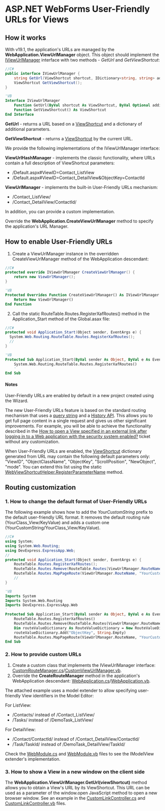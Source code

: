 ﻿# ASP.NET WebForms User-Friendly URLs for Views

## How it works

With v19.1, the application's URLs are managed by the **WebApplication.ViewUrlManager** object. This object should implement the [IViewUrlManager](https://docs.devexpress.com/eXpressAppFramework/DevExpress.ExpressApp.Web.IViewUrlManager) interface with two methods - *GetUrl* and *GetViewShortcut*:

```csharp
//C#
public interface IViewUrlManager {
    string GetUrl(ViewShortcut shortcut, IDictionary<string, string> additionalParams = null);
    ViewShortcut GetViewShortcut();
}
```
```vb
'VB
Interface IViewUrlManager
    Function GetUrl(ByVal shortcut As ViewShortcut, ByVal Optional additionalParams As IDictionary(Of String, String) = Nothing) As String
    Function GetViewShortcut() As ViewShortcut
End Interface
```
**GetUrl** - returns a URL based on a [ViewShortcut](https://docs.devexpress.com/eXpressAppFramework/DevExpress.ExpressApp.ViewShortcut) and a dictionary of additional parameters.

**GetViewShortcut** - returns a [ViewShortcut](https://docs.devexpress.com/eXpressAppFramework/DevExpress.ExpressApp.ViewShortcut) by the current URL.

We provide the following implementations of the IViewUrlManager interface:

**ViewUrlHashManager** - implements the classic functionality, where URLs contain a full description of ViewShortcut parameters:
* /Default.aspx#ViewID=Contact_ListView
* /Default.aspx#ViewID=Contact_DetailView&ObjectKey=ContactId

**ViewUrlManager** - implements the built-in User-Friendly URLs mechanism:
* /Contact_ListView/
* /Contact_DetailView/ContactId/

In addition, you can provide a custom implementation.

Override the **WebApplication.CreateViewUrlManager** method to specify the application's URL Manager.

## How to enable User-Friendly URLs

1. Create a ViewUrlManager instance in the overridden CreateViewUrlManager method of the WebApplication descendant:

```csharp
//C#
protected override IViewUrlManager CreateViewUrlManager() {
    return new ViewUrlManager();
}
```
```vb
'VB
Protected Overrides Function CreateViewUrlManager() As IViewUrlManager
    Return New ViewUrlManager()
End Function
```
2. Call the static RouteTable.Routes.RegisterXafRoutes() method in the Application_Start method of the Global.asax file:

```csharp
//C#
protected void Application_Start(Object sender, EventArgs e) {
  System.Web.Routing.RouteTable.Routes.RegisterXafRoutes();
  //
}
```
```vb
'VB
Protected Sub Application_Start(ByVal sender As Object, ByVal e As EventArgs)
    System.Web.Routing.RouteTable.Routes.RegisterXafRoutes()
    '
End Sub
```
#### Notes

User-Friendly URLs are enabled by default in a new project created using the Wizard.

The new User-Friendly URLs feature is based on the standard routing mechanism that uses a [query string](https://en.wikipedia.org/wiki/Query_string) and a [History API](https://developer.mozilla.org/en-US/docs/Web/API/History_API). This allows you to get full page content in a single request and gives us other significant improvements. For example, you will be able to achieve the functionality described in the [How to open a View specified in an external link after logging in to a Web application with the security system enabled?](https://isc.devexpress.com/Thread/WorkplaceDetails/B222208) ticket without any customization.

When User-Friendly URLs are enabled, the [ViewShortcut](https://docs.devexpress.com/eXpressAppFramework/DevExpress.ExpressApp.ViewShortcut) dictionary generated from URL may contain the following default parameters only: "ViewID", "ObjectClassName", "ObjectKey", "ScrollPosition", "NewObject", "mode". You can extend this list using the static [WebViewShortcutHelper.RegisterParameterName](https://docs.devexpress.com/eXpressAppFramework/DevExpress.ExpressApp.Web.WebViewShortcutHelper.RegisterParameterName(System.String)) method.

## Routing customization

### 1. How to change the default format of User-Friendly URLs
The following example shows how to add the *YourCustomString* prefix to the default user-friendly URL format. It removes the default routing rule (YourClass_View/KeyValue) and adds a custom one (YourCustomString/YourClass_View/KeyValue).
```csharp
//C#
using System;
using System.Web.Routing;
using DevExpress.ExpressApp.Web;
//
protected void Application_Start(Object sender, EventArgs e) {
    RouteTable.Routes.RegisterXafRoutes();
    RouteTable.Routes.Remove(RouteTable.Routes[ViewUrlManager.RouteName]);
    RouteTable.Routes.MapPageRoute(ViewUrlManager.RouteName, "YourCustomString/{ViewID}/{ObjectKey}/", "~/Default.aspx", false, new RouteValueDictionary() { { "ObjectKey", string.Empty } });
    //
}
```
```vb
'VB
Imports System
Imports System.Web.Routing
Imports DevExpress.ExpressApp.Web
'
Protected Sub Application_Start(ByVal sender As Object, ByVal e As EventArgs)
    RouteTable.Routes.RegisterXafRoutes()
    RouteTable.Routes.Remove(RouteTable.Routes(ViewUrlManager.RouteName))
    Dim routeValueDictionary As RouteValueDictionary = New RouteValueDictionary()
    routeValueDictionary.Add("ObjectKey", String.Empty)
    RouteTable.Routes.MapPageRoute(ViewUrlManager.RouteName, "YourCustomString/{ViewID}/{ObjectKey}/", "~/Default.aspx", False, routeValueDictionary)
End Sub
```

### 2. How to provide custom URLs
1. Create a custom class that implements the IViewUrlManager interface: [CustomRouteManager.cs](./CS/FriendlyUrlSample.Web/CustomViewUrlManager.cs)/[CustomViewUrlManager.vb](./VB/FriendlyUrlSample.Web/CustomViewUrlManager.vb).
2. Override the **CreateRouteManager** method in the application's WebApplication descendant: [WebApplication.cs](./CS/FriendlyUrlSample.Web/WebApplication.cs)/[WebApplication.vb](./VB/FriendlyUrlSample.Web/WebApplication.vb). 

The attached example uses a model extender to allow specifying user-friendly View identifiers in the Model Editor:

For ListView:  
*  /Contacts/ instead of /Contact_ListView/
*  /Tasks/  instead of /DemoTask_ListView/
               
For DetailView:
*  /Contact/ContactId/ instead of /Contact_DetailView/ContactId/
*  /Task/TaskId/ instead of /DemoTask_DetailView/TaskId/

Check the [WebModule.cs](./CS/FriendlyUrlSample.Module.Web/WebModule.cs) and [WebModule.vb](./VB/FriendlyUrlSample.Module.Web/WebModule.vb) files to see the IModelView extender's implementation.
 
### 3. How to show a View in a new window on the client side
The **WebApplication.ViewUrlManager.GetUrl(viewShortcut)** method allows you to obtain a View's URL by its ViewShortcut. This URL can be used as a parameter of the window.open JavaScript method to open a new browser window. See an example in the [CustomLinkController.cs](./CS/FriendlyUrlSample.Module.Web/Controllers/CustomLinkController.cs) and [CustomLinkController.vb](./VB/FriendlyUrlSample.Module.Web/Controllers/CustomLinkController.vb) files.
